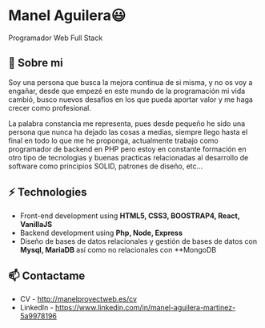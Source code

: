 # Manel Aguilera😃
Programador Web Full Stack

## 🧐 Sobre mi
Soy una persona que busca la mejora continua de si misma, y no os voy a engañar, desde que empezé en este mundo de la programación mi vida cambió, busco nuevos desafios en los que pueda aportar valor y me haga crecer como profesional.

La palabra constancia me representa, pues desde pequeño he sido una persona que nunca ha dejado las cosas a medias, siempre llego hasta el final en todo lo que me he proponga, actualmente trabajo como programador de backend en PHP pero estoy en constante formación en otro tipo de tecnologias y buenas practicas relacionadas al desarrollo de software como principios SOLID, patrones de diseño, etc...

## ⚡ Technologies

- Front-end development using **HTML5, CSS3, BOOSTRAP4, React, VanillaJS**
- Backend development using **Php, Node, Express**
- Diseño de bases de datos relacionales y gestión de bases de datos con **Mysql, MariaDB** así como no relacionales con **MongoDB

## 📫 Contactame
- CV - http://manelproyectweb.es/cv
- LinkedIn - https://www.linkedin.com/in/manel-aguilera-martinez-5a9978196
